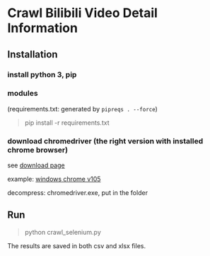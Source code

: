 Crawl Bilibili Video Detail Information
====

Installation
----

### install python 3, pip

### modules

(requirements.txt: generated by `pipreqs . --force`)

> pip install -r requirements.txt

### download chromedriver (the right version with installed chrome browser)

see [download page](https://chromedriver.chromium.org/downloads)

example: [windows chrome v105](https://chromedriver.storage.googleapis.com/105.0.5195.52/chromedriver_win32.zip)

decompress: chromedriver.exe, put in the folder


Run
---

> python crawl_selenium.py

The results are saved in both csv and xlsx files.
